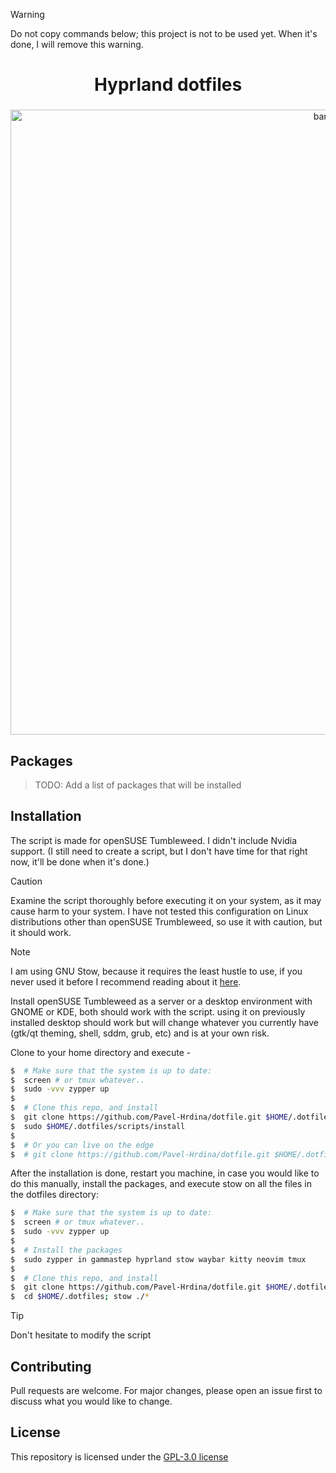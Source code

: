 [//]: ###### (Documentation for me, when I need to install my system again. Pavel Hrdina)

> [!WARNING]
> Do not copy commands below; this project is not to be used yet. When it's done, I will remove this warning.

<div align="center">
    <h1>Hyprland dotfiles</h1>
    <h3></h3>
</div>

<div align="center">
    <img src="https://files.catbox.moe/47mn2p.png" alt="banner" width="1000"/>
</div>

## Packages 

> TODO: Add a list of packages that will be installed

## Installation

The script is made for openSUSE Tumbleweed. I didn't include Nvidia support.
(I still need to create a script, but I don't have time for that right now,
it'll be done when it's done.)

> [!CAUTION]
> Examine the script thoroughly before executing it on your system,
> as it may cause harm to your system. I have not tested this
> configuration on Linux distributions other than openSUSE Trumbleweed,
> so use it with caution, but it should work.

> [!NOTE]
> I am using GNU Stow, because it requires the least hustle to use,
> if you never used it before I recommend reading about it [here](https://www.gnu.org/software/stow/).

Install openSUSE Tumbleweed as a server or a desktop environment with
GNOME or KDE, both should work with the script. using it on previously
installed desktop should work but will change whatever you currently
have (gtk/qt theming, shell, sddm, grub, etc) and is at your own risk.

Clone to your home directory and execute -

```bash
$  # Make sure that the system is up to date:
$  screen # or tmux whatever.. 
$  sudo -vvv zypper up
$
$  # Clone this repo, and install
$  git clone https://github.com/Pavel-Hrdina/dotfile.git $HOME/.dotfiles && cd $HOME/.dotfiles
$  sudo $HOME/.dotfiles/scripts/install
$
$  # Or you can live on the edge
$  # git clone https://github.com/Pavel-Hrdina/dotfile.git $HOME/.dotfiles && sudo $HOME/.dotfiles/scripts/install
```

After the installation is done, restart you machine, in case you would
like to do this manually, install the packages, and execute stow on all
the files in the dotfiles directory:

```bash
$  # Make sure that the system is up to date:
$  screen # or tmux whatever.. 
$  sudo -vvv zypper up
$     
$  # Install the packages
$  sudo zypper in gammastep hyprland stow waybar kitty neovim tmux
$
$  # Clone this repo, and install
$  git clone https://github.com/Pavel-Hrdina/dotfile.git $HOME/.dotfiles
$  cd $HOME/.dotfiles; stow ./*
```

> [!TIP]
> Don't hesitate to modify the script

## Contributing

Pull requests are welcome. For major changes, please open an issue first
to discuss what you would like to change.

## License

This repository is licensed under the [GPL-3.0 license](https://github.com/Pavel-Hrdina/dotfiles/blob/master/LICENSE)
